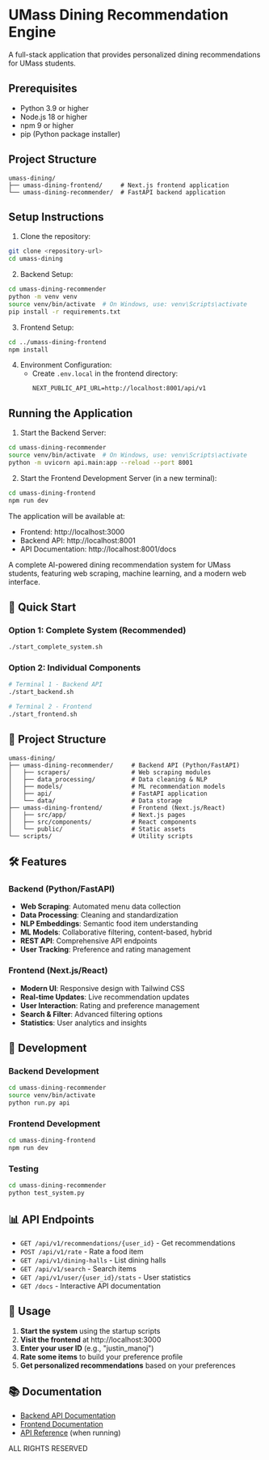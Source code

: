 # UMass Dining Recommendation Engine

A full-stack application that provides personalized dining recommendations for UMass students.

## Prerequisites

- Python 3.9 or higher
- Node.js 18 or higher
- npm 9 or higher
- pip (Python package installer)

## Project Structure

```
umass-dining/
├── umass-dining-frontend/     # Next.js frontend application
└── umass-dining-recommender/  # FastAPI backend application
```

## Setup Instructions

1. Clone the repository:
```bash
git clone <repository-url>
cd umass-dining
```

2. Backend Setup:
```bash
cd umass-dining-recommender
python -m venv venv
source venv/bin/activate  # On Windows, use: venv\Scripts\activate
pip install -r requirements.txt
```

3. Frontend Setup:
```bash
cd ../umass-dining-frontend
npm install
```

4. Environment Configuration:
   - Create `.env.local` in the frontend directory:
     ```
     NEXT_PUBLIC_API_URL=http://localhost:8001/api/v1
     ```

## Running the Application

1. Start the Backend Server:
```bash
cd umass-dining-recommender
source venv/bin/activate  # On Windows, use: venv\Scripts\activate
python -m uvicorn api.main:app --reload --port 8001
```

2. Start the Frontend Development Server (in a new terminal):
```bash
cd umass-dining-frontend
npm run dev
```

The application will be available at:
- Frontend: http://localhost:3000
- Backend API: http://localhost:8001
- API Documentation: http://localhost:8001/docs

A complete AI-powered dining recommendation system for UMass students, featuring web scraping, machine learning, and a modern web interface.

## 🚀 Quick Start

### Option 1: Complete System (Recommended)
```bash
./start_complete_system.sh
```

### Option 2: Individual Components
```bash
# Terminal 1 - Backend API
./start_backend.sh

# Terminal 2 - Frontend
./start_frontend.sh
```

## 📁 Project Structure

```
umass-dining/
├── umass-dining-recommender/     # Backend API (Python/FastAPI)
│   ├── scrapers/                 # Web scraping modules
│   ├── data_processing/          # Data cleaning & NLP
│   ├── models/                   # ML recommendation models
│   ├── api/                      # FastAPI application
│   └── data/                     # Data storage
├── umass-dining-frontend/        # Frontend (Next.js/React)
│   ├── src/app/                  # Next.js pages
│   ├── src/components/           # React components
│   └── public/                   # Static assets
└── scripts/                      # Utility scripts
```

## 🛠️ Features

### Backend (Python/FastAPI)
- **Web Scraping**: Automated menu data collection
- **Data Processing**: Cleaning and standardization
- **NLP Embeddings**: Semantic food item understanding
- **ML Models**: Collaborative filtering, content-based, hybrid
- **REST API**: Comprehensive API endpoints
- **User Tracking**: Preference and rating management

### Frontend (Next.js/React)
- **Modern UI**: Responsive design with Tailwind CSS
- **Real-time Updates**: Live recommendation updates
- **User Interaction**: Rating and preference management
- **Search & Filter**: Advanced filtering options
- **Statistics**: User analytics and insights

## 🔧 Development

### Backend Development
```bash
cd umass-dining-recommender
source venv/bin/activate
python run.py api
```

### Frontend Development
```bash
cd umass-dining-frontend
npm run dev
```

### Testing
```bash
cd umass-dining-recommender
python test_system.py
```

## 📊 API Endpoints

- `GET /api/v1/recommendations/{user_id}` - Get recommendations
- `POST /api/v1/rate` - Rate a food item
- `GET /api/v1/dining-halls` - List dining halls
- `GET /api/v1/search` - Search items
- `GET /api/v1/user/{user_id}/stats` - User statistics
- `GET /docs` - Interactive API documentation

## 🎯 Usage

1. **Start the system** using the startup scripts
2. **Visit the frontend** at http://localhost:3000
3. **Enter your user ID** (e.g., "justin_manoj")
4. **Rate some items** to build your preference profile
5. **Get personalized recommendations** based on your preferences

## 📚 Documentation

- [Backend API Documentation](umass-dining-recommender/README.md)
- [Frontend Documentation](umass-dining-frontend/README.md)
- [API Reference](http://localhost:8000/docs) (when running)

ALL RIGHTS RESERVED 
